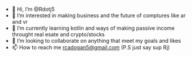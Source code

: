 - 👋 Hi, I’m @Rdotj5
- 👀 I’m interested in making business and the future of comptures like ar and vr
- 🌱 I’m currently learning kotlin and ways of making passive income throught real esate and crypto/stocks
- 💞️ I’m looking to collaborate on anything  that meet my goals and likes 
- 📫 How to reach me rcadogan5@gmail.com (P.S just say sup Rj)

<!---
Rdotj5/Rdotj5 is a ✨ special ✨ repository because its `README.md` (this file) appears on your GitHub profile.
You can click the Preview link to take a look at your changes.
--->
